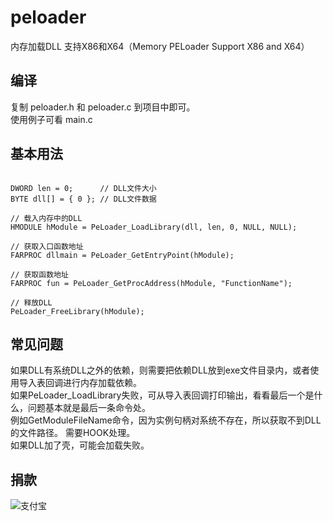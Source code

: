 # peloader
内存加载DLL 支持X86和X64（Memory PELoader Support X86 and X64）

## 编译
复制 peloader.h 和 peloader.c 到项目中即可。  
使用例子可看 main.c 

## 基本用法
```

DWORD len = 0;      // DLL文件大小
BYTE dll[] = { 0 }; // DLL文件数据

// 载入内存中的DLL
HMODULE hModule = PeLoader_LoadLibrary(dll, len, 0, NULL, NULL);

// 获取入口函数地址
FARPROC dllmain = PeLoader_GetEntryPoint(hModule);

// 获取函数地址
FARPROC fun = PeLoader_GetProcAddress(hModule, "FunctionName");

// 释放DLL
PeLoader_FreeLibrary(hModule);

```

## 常见问题
如果DLL有系统DLL之外的依赖，则需要把依赖DLL放到exe文件目录内，或者使用导入表回调进行内存加载依赖。  
如果PeLoader_LoadLibrary失败，可从导入表回调打印输出，看看最后一个是什么，问题基本就是最后一条命令处。  
例如GetModuleFileName命令，因为实例句柄对系统不存在，所以获取不到DLL的文件路径。 需要HOOK处理。  
如果DLL加了壳，可能会加载失败。 

## 捐款
![支付宝](https://github.com/hz86/peloader/blob/master/donate.jpg) 